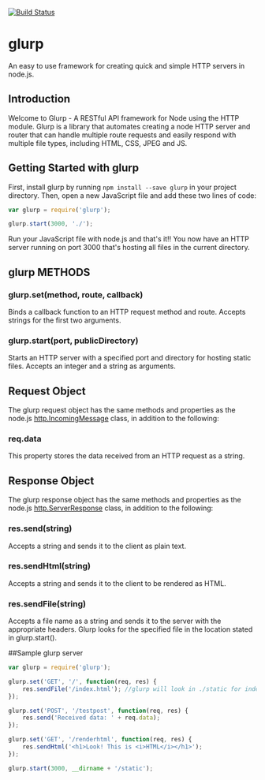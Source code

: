 [![Build Status](https://travis-ci.org/timmydoza/glurp.svg)](https://travis-ci.org/timmydoza/glurp)

# glurp
 An easy to use framework for creating quick and simple HTTP servers in node.js.

## Introduction

Welcome to Glurp - A RESTful API framework for Node using the HTTP module.  Glurp is a library that automates creating a node HTTP server and router that can handle multiple route requests and easily respond with multiple file types, including HTML, CSS, JPEG and JS.


## Getting Started with glurp
First, install glurp by running `npm install --save glurp` in your project directory.  Then, open a new JavaScript file and add these two lines of code:
```javascript
var glurp = require('glurp');

glurp.start(3000, './'); 
```
Run your JavaScript file with node.js and that's it!! You now have an HTTP server running on port 3000 that's hosting all files in the current directory. 

## glurp METHODS

### glurp.set(method, route, callback) 
Binds a callback function to an HTTP request method and route.  Accepts strings for the first two arguments.

### glurp.start(port, publicDirectory)
Starts an HTTP server with a specified port and directory for hosting static files. Accepts an integer and a string as arguments.

## Request Object
The glurp request object has the same methods and properties as the node.js <a href="https://nodejs.org/api/http.html#http_http_incomingmessage">http.IncomingMessage</a> class, in addition to the following:

### req.data
This property stores the data received from an HTTP request as a string.

## Response Object
The glurp response object has the same methods and properties as the node.js <a href="https://nodejs.org/api/http.html#http_class_http_serverresponse">http.ServerResponse</a> class, in addition to the following:
### res.send(string) 
Accepts a string and sends it to the client as plain text.  

### res.sendHtml(string)
Accepts a string and sends it to the client to be rendered as HTML. 

### res.sendFile(string)
Accepts a file name as a string and sends it to the server with the appropriate headers.  Glurp looks for the specified file in the location stated in glurp.start().

##Sample glurp server

```javascript
var glurp = require('glurp');

glurp.set('GET', '/', function(req, res) {
	res.sendFile('/index.html'); //glurp will look in ./static for index.html
});

glurp.set('POST', '/testpost', function(req, res) {
	res.send('Received data: ' + req.data);
});

glurp.set('GET', '/renderhtml', function(req, res) {
	res.sendHtml('<h1>Look! This is <i>HTML</i></h1>');
});

glurp.start(3000, __dirname + '/static');

```






